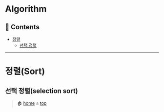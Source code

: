 # Algorithm

## :memo: Contents
- [정렬](#정렬sort)
    - [선택 정렬](#선택-정렬selection-sort)

---

# 정렬(Sort)

## 선택 정렬(selection sort)



> :house: [home](https://github.com/hanwix2/For_Study) :top: [top](#algorithm)
